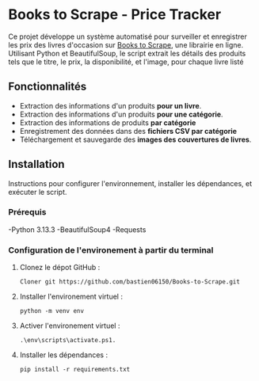 # Books to Scrape - Price Tracker

Ce projet développe un système automatisé pour surveiller et enregistrer les prix des livres d'occasion sur [Books to Scrape](https://books.toscrape.com/), une librairie en ligne. Utilisant Python et BeautifulSoup, le script extrait les détails des produits tels que le titre, le prix, la disponibilité, et l'image, pour chaque livre listé

## Fonctionnalités

- Extraction des informations d'un produits **pour un livre**.
- Extraction des informations d'un produits **pour une catégorie**.
- Extraction des informations de produits **par catégorie**
- Enregistrement des données dans des **fichiers CSV par catégorie**
- Téléchargement et sauvegarde des **images des couvertures de livres**.

## Installation

Instructions pour configurer l'environnement, installer les dépendances, et exécuter le script.

### Prérequis

-Python 3.13.3
-BeautifulSoup4
-Requests

### Configuration de l'environement à partir du terminal

1. Clonez le dépot GitHub :

   ```
   Cloner git https://github.com/bastien06150/Books-to-Scrape.git

   ```

2. Installer l'environement virtuel :

   ```
   python -m venv env

   ```

3. Activer l'environement virtuel :

   ```
   .\env\scripts\activate.ps1.

   ```

4. Installer les dépendances :

   ```
   pip install -r requirements.txt

   ```

